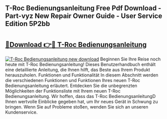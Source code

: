 ## T-Roc Bedienungsanleitung Free Pdf Download - Part-vyz New Repair Owner Guide - User Service Edition 5P2bb

# <h2><a href="http://df5mnu.blite.top/?on=T-Roc+Bedienungsanleitung">🔗Download 👉🔴 T-Roc Bedienungsanleitung</a></h2>

[![T-Roc Bedienungsanleitung new download](https://i.imgur.com/lujVjoI.png)](http://df5mnu.blite.top/?on=T-Roc+Bedienungsanleitung)
Beginnen Sie Ihre Reise noch heute mit T-Roc Bedienungsanleitung! Dieses Benutzerhandbuch enthält eine detaillierte Anleitung, die Ihnen hilft, das Beste aus Ihrem Produkt herauszuholen. Funktionen und Funktionalität In diesem Abschnitt werden die verschiedenen Funktionen und Funktionen Ihres neuen T-Roc Bedienungsanleitung erläutert. Entdecken Sie die unbegrenzten Möglichkeiten der Funktionsliste mit Ihrem neuen T-Roc Bedienungsanleitung. Wir hoffen, dass das T-Roc BedienungsanleitungD Ihnen wertvolle Einblicke gegeben hat, um Ihr neues Gerät in Schwung zu bringen. Wenn Sie auf Probleme stoßen, wenden Sie sich an unseren Kundenservice.
